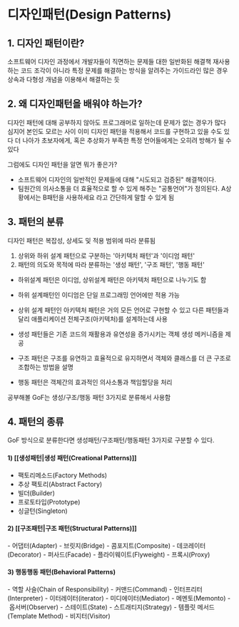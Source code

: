 # 디자인패턴(Design Patterns)

## 1. 디자인 패턴이란?  

소프트웨어 디자인 과정에서 개발자들이 직면하는 문제들 대한 일반화된 해결책
재사용하는 코드 조각이 아니라 특정 문제를 해결하는 방식을 알려주는 가이드라인
많은 경우 상속과 다형성 개념을 이용해서 해결하는 듯


## 2. 왜 디자인패턴을 배워야 하는가?

디자인 패턴에 대해 공부하지 않아도 프로그래머로 일하는데 문제가 없는 경우가 많다
심지어 본인도 모르는 사이 이미 디자인 패턴을 적용해서 코드를 구현하고 있을 수도 있다
더 나아가 초보자에게, 혹은 추상화가 부족한 특정 언어들에게는 오히려 방해가 될 수 있다

그럼에도 디자인 패턴을 알면 뭐가 좋은가?
- 소프트웨어 디자인의 일반적인 문제들에 대해 "시도되고 검증된" 해결책이다.
- 팀원간의 의사소통을 더 효율적으로 할 수 있게 해주는 "공통언어"가 정의된다.
	A상황에서는 B패턴을 사용하세요 라고 간단하게 말할 수 있게 됨


## 3. 패턴의 분류

디자인 패턴은 복잡성, 상세도 및 적용 범위에 따라 분류됨
1) 상위와 하위 설계 패턴으로 구분하는 '아키텍처 패턴'과 '이디엄 패턴'
2) 패턴의 의도와 목적에 따라 분류하는 '생성 패턴', '구조 패턴', '행동 패턴'

- 하위설계 패턴은 이디엄, 상위설계 패턴은 아키텍처 패턴으로 나누기도 함
- 하위 설계패턴인 이디엄은 단일 프로그래밍 언어에만 적용 가능
- 상위 설계 패턴인 아키텍처 패턴은 거의 모든 언어로 구현할 수 있고 다른 패턴들과 달리 애플리케이션 전체구조(아키텍처)를 설계하는데 사용

- 생성 패턴들은 기존 코드의 재활용과 유연성을 증가시키는 객체 생성 메커니즘을 제공
- 구조 패턴은 구조를 유연하고 효율적으로 유지하면서 객체와 클래스를 더 큰 구조로 조합하는 방법을 설명
- 행동 패턴은 객체간의 효과적인 의사소통과 책임할당을 처리

공부해볼 GoF는 생성/구조/행동 패턴 3가지로 분류해서 사용함


## 4. 패턴의 종류

GoF 방식으로 분류한다면 생성패턴/구조패턴/행동패턴 3가지로 구분할 수 있다.

#### 1) [[생성패턴|생성 패턴(Creational Patterns)]]
- 팩토리메소드(Factory Methods)
- 추상 팩토리(Abstract Factory)
- 빌더(Builder)
- 프로토타입(Prototype)
- 싱글턴(Singleton)

#### 2) [[구조패턴|구조 패턴(Structural Patterns)]]
- 어댑터(Adapter)
- 브릿지(Bridge)
- 콤포지트(Composite)
- 데코레이터(Decorator)
- 퍼사드(Facade)
- 플라이웨이트(Flyweight)
- 프록시(Proxy)

#### 3) 행동행동 패턴(Behavioral Patterns)
- 역할 사슬(Chain of Responsibility)
- 커맨드(Command)
- 인터프리터(Interpreter)
- 이터레이터(iterator)
- 미디에이터(Mediator)
- 메멘토(Memonto)
- 옵서버(Observer)
- 스테이트(State)
- 스트래티지(Strategy)
- 템플릿 메서드(Template Method)
- 비지터(Visitor)